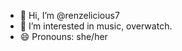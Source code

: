 - 👋 Hi, I’m @renzelicious7
- 👀 I’m interested in music, overwatch.
- 😄 Pronouns: she/her


<!---
renzelicious7/renzelicious7 is a ✨ special ✨ repository because its `README.md` (this file) appears on your GitHub profile.
You can click the Preview link to take a look at your changes.
--->
